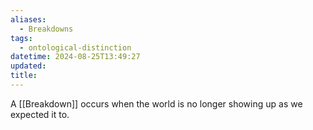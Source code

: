 ```yaml
---
aliases:
  - Breakdowns
tags:
  - ontological-distinction
datetime: 2024-08-25T13:49:27
updated: 
title:
---
```

A [[Breakdown]] occurs when the world is no longer showing up as we expected it to.